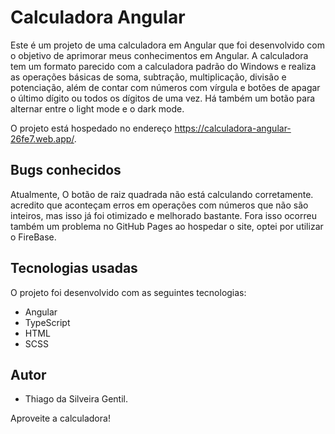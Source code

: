 # Calculadora Angular

Este é um projeto de uma calculadora em Angular que foi desenvolvido com o objetivo de aprimorar meus conhecimentos em Angular. A calculadora tem um formato parecido com a calculadora padrão do Windows e realiza as operações básicas de soma, subtração, multiplicação, divisão e potenciação, além de contar com números com vírgula e botões de apagar o último dígito ou todos os dígitos de uma vez. Há também um botão para alternar entre o light mode e o dark mode.

O projeto está hospedado no endereço https://calculadora-angular-26fe7.web.app/.

## Bugs conhecidos

Atualmente, O botão de raiz quadrada não está calculando corretamente. acredito que aconteçam erros em operações com números que não são inteiros, mas isso já foi otimizado e melhorado bastante. Fora isso ocorreu também um problema no GitHub Pages ao hospedar o site, optei por utilizar o FireBase.


## Tecnologias usadas

O projeto foi desenvolvido com as seguintes tecnologias:

- Angular
- TypeScript
- HTML
- SCSS

## Autor

* Thiago da Silveira Gentil. 

Aproveite a calculadora!
